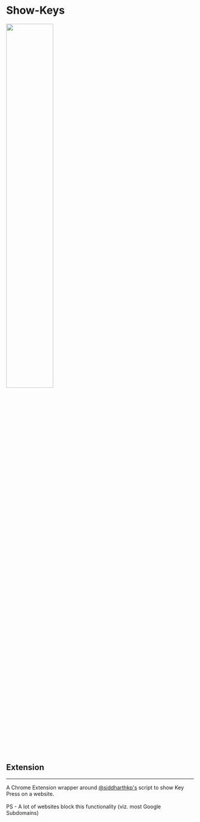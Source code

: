 # Show-Keys

<img src="https://user-images.githubusercontent.com/15321738/121798418-d5656800-cc43-11eb-8b1b-ac613da57859.png" width="50%"/>

## Extension
<hr />
A Chrome Extension wrapper around <a href="https://github.com/siddharthkp/show-keys/">@siddharthkp's</a> script to show Key Press on a website.
<br/><br/>
PS - A lot of websites block this functionality (viz. most Google Subdomains)
